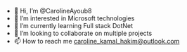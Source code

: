 - 👋 Hi, I’m @CarolineAyoub8
- 👀 I’m interested in Microsoft technologies
- 🌱 I’m currently learning Full stack DotNet
- 💞️ I’m looking to collaborate on multiple projects 
- 📫 How to reach me caroline_kamal_hakim@outlook.com

<!---
CarolineAyoub8/CarolineAyoub8 is a ✨ special ✨ repository because its `README.md` (this file) appears on your GitHub profile.
You can click the Preview link to take a look at your changes.
--->
